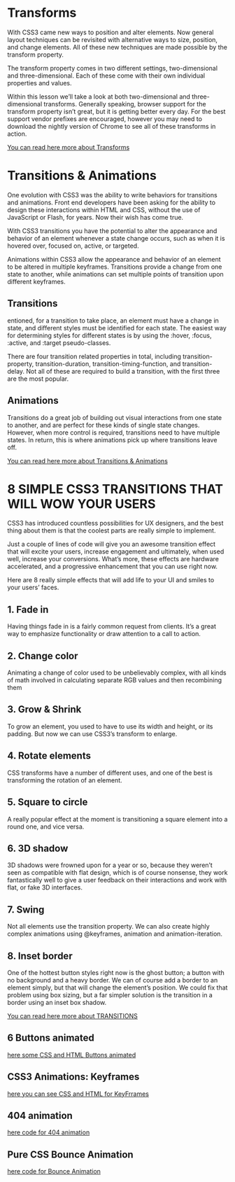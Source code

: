 # Transforms
With CSS3 came new ways to position and alter elements. Now general layout techniques can be revisited with alternative ways to size, position, and change elements. All of these new techniques are made possible by the transform property.

The transform property comes in two different settings, two-dimensional and three-dimensional. Each of these come with their own individual properties and values.

Within this lesson we’ll take a look at both two-dimensional and three-dimensional transforms. Generally speaking, browser support for the transform property isn’t great, but it is getting better every day. For the best support vendor prefixes are encouraged, however you may need to download the nightly version of Chrome to see all of these transforms in action.

[You can read here more about Transforms](https://learn.shayhowe.com/advanced-html-css/css-transforms/)

# Transitions & Animations
One evolution with CSS3 was the ability to write behaviors for transitions and animations. Front end developers have been asking for the ability to design these interactions within HTML and CSS, without the use of JavaScript or Flash, for years. Now their wish has come true.

With CSS3 transitions you have the potential to alter the appearance and behavior of an element whenever a state change occurs, such as when it is hovered over, focused on, active, or targeted.

Animations within CSS3 allow the appearance and behavior of an element to be altered in multiple keyframes. Transitions provide a change from one state to another, while animations can set multiple points of transition upon different keyframes.

## Transitions 
entioned, for a transition to take place, an element must have a change in state, and different styles must be identified for each state. The easiest way for determining styles for different states is by using the :hover, :focus, :active, and :target pseudo-classes.

There are four transition related properties in total, including transition-property, transition-duration, transition-timing-function, and transition-delay. Not all of these are required to build a transition, with the first three are the most popular.

## Animations 
Transitions do a great job of building out visual interactions from one state to another, and are perfect for these kinds of single state changes. However, when more control is required, transitions need to have multiple states. In return, this is where animations pick up where transitions leave off.

[You can read here more about Transitions & Animations](https://learn.shayhowe.com/advanced-html-css/transitions-animations/)

# 8 SIMPLE CSS3 TRANSITIONS THAT WILL WOW YOUR USERS
 
 CSS3 has introduced countless possibilities for UX designers, and the best thing about them is that the coolest parts are really simple to implement.

Just a couple of lines of code will give you an awesome transition effect that will excite your users, increase engagement and ultimately, when used well, increase your conversions. What’s more, these effects are hardware accelerated, and a progressive enhancement that you can use right now.

Here are 8 really simple effects that will add life to your UI and smiles to your users’ faces.

## 1. Fade in 
Having things fade in is a fairly common request from clients. It’s a great way to emphasize functionality or draw attention to a call to action. 

## 2.  Change color
Animating a change of color used to be unbelievably complex, with all kinds of math involved in calculating separate RGB values and then recombining them
 
## 3.  Grow & Shrink
To grow an element, you used to have to use its width and height, or its padding. But now we can use CSS3’s transform to enlarge.

## 4. Rotate elements
CSS transforms have a number of different uses, and one of the best is transforming the rotation of an element.

## 5. Square to circle
A really popular effect at the moment is transitioning a square element into a round one, and vice versa.

## 6. 3D shadow
3D shadows were frowned upon for a year or so, because they weren’t seen as compatible with flat design, which is of course nonsense, they work fantastically well to give a user feedback on their interactions and work with flat, or fake 3D interfaces.

## 7. Swing
Not all elements use the transition property. We can also create highly complex animations using @keyframes, animation and animation-iteration.

## 8. Inset border
One of the hottest button styles right now is the ghost button; a button with no background and a heavy border. We can of course add a border to an element simply, but that will change the element’s position. We could fix that problem using box sizing, but a far simpler solution is the transition in a border using an inset box shadow.

[You can read here more about TRANSITIONS](https://www.webdesignerdepot.com/2014/05/8-simple-css3-transitions-that-will-wow-your-users)

## 6 Buttons animated
[here some CSS and HTML Buttons animated](https://codepen.io/retyui/pen/ByoaXV)

## CSS3 Animations: Keyframes

[here you can see CSS and HTML for KeyFrrames](https://codepen.io/akshaychauhan/pen/oAfae)

## 404 animation 
[here code for 404 animation](https://codepen.io/kieranfivestars/pen/MYdQxX)

## Pure CSS Bounce Animation 

[here code for Bounce Animation ](https://codepen.io/dp_lewis/pen/gCfBv)
